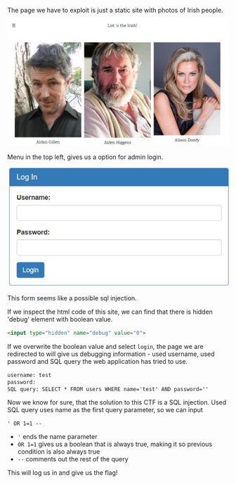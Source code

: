 
The page we have to exploit is just a static site with photos of Irish people.  

![alt text](imgs/image1.png)

Menu in the top left, gives us a option for admin login.

![alt text](imgs/image.png)


This form seems like a possible sql injection.



If we inspect the html code of this site, we can find that there is hidden 'debug' element with boolean value.
```html
<input type="hidden" name="debug" value="0">
```

If we overwrite the boolean value and select `login`, the page we are redirected to will give us debugging information - used username, used password and SQL query the web application has tried to use. 

```
username: test
password: 
SQL query: SELECT * FROM users WHERE name='test' AND password=''
```

Now we know for sure, that the solution to this CTF is a SQL injection.
Used SQL query uses name as the first query parameter, so we can input 
```
' OR 1=1 --
```  

- `'` ends the name parameter
- `OR 1=1` gives us a boolean that is always true, making it so previous condition is also always true
- `--` comments out the rest of the query

This will log us in and give us the flag!

